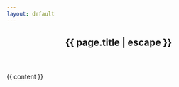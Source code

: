 ```yaml
---
layout: default
---
```

<article class="post">

  <header class="post-header">
    <h1 class="post-title">{{ page.title | escape }}</h1>
  </header>

<div class="post-content">
    {{ content }}
</div>
 
</article>
